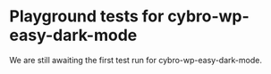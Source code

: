 # Playground tests for cybro-wp-easy-dark-mode
We are still awaiting the first test run for cybro-wp-easy-dark-mode.
